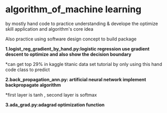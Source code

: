 # algorithm_of_machine learning


by mostly hand code to practice understanding & develope the optimize skill application and algorithm's core idea

Also practice using software design concept to build package

<b>1.logist_reg_gradient_by_hand.py:logistic regression use gradient descent to optimize and also show the decision boundary</b>

*can get top 29% in  kaggle titanic data set tutorial by only using this hand code class to predict 


<b>2.back_propagation_ann.py: artificial neural network implement backpropagate algorithm </b>

*first layer is tanh , second layer is softmax

<b>3.ada_grad.py:adagrad optimization function</b>
